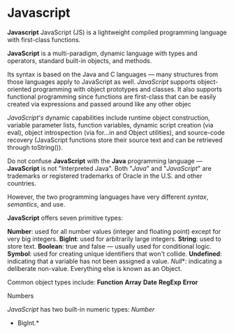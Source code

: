# Javascript 

**Javascript** JavaScript (JS) is a lightweight compiled programming language with first-class functions.

**JavaScript** is a multi-paradigm, 
dynamic language with types and operators, standard built-in objects, and methods.

 Its syntax is based on the Java and C languages — many structures from those languages apply to JavaScript as well. 
 *JavaScript* supports object-oriented programming with object prototypes and classes. 
 It also supports functional programming since functions are first-class that can be easily created via expressions and passed around like any other objec

*JavaScript's* dynamic capabilities include runtime object construction, variable parameter lists, function variables, dynamic script creation (via eval), object introspection 
(via for...in and Object utilities), and source-code recovery (JavaScript functions store their source text and can be retrieved through toString()).

Do not confuse **JavaScript** with the **Java** programming language — **JavaScript** is not "Interpreted Java". Both "*Java*" and "*JavaScript*" are trademarks or registered trademarks of Oracle in the U.S. and other countries.

 However, the two programming languages have very different *syntax*, *semantics*, and use.

 **JavaScript** offers seven primitive types:

**Number**: used for all number values (integer and floating point) except for very big integers.
**BigInt**: used for arbitrarily large integers.
**String**: used to store text.
**Boolean**: true and false — usually used for conditional logic.
**Symbol**: used for creating unique identifiers that won't collide.
**Undefined**: indicating that a variable has not been assigned a value.
*Null**: indicating a deliberate non-value.
Everything else is known as an Object. 

Common object types include:
**Function**
**Array**
**Date**
**RegExp**
**Error**

Numbers

*JavaScript* has two built-in numeric types: 
*Number*
* BigInt.*
